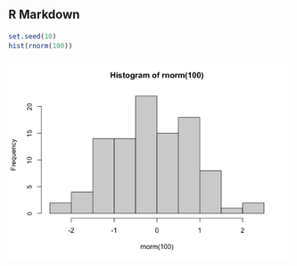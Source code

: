 ## R Markdown

``` r
set.seed(10)
hist(rnorm(100))
```

![](test2_files/figure-markdown_github/example-nlme-groupedData-1-1.png)

